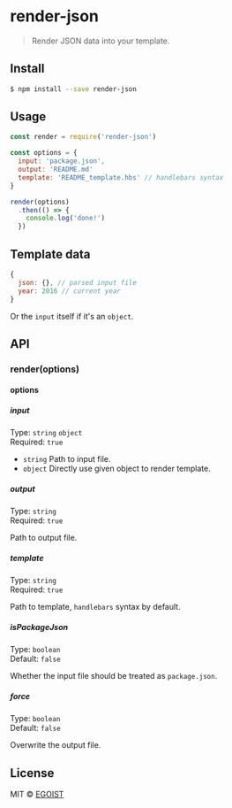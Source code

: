# render-json

> Render JSON data into your template.

## Install

```bash
$ npm install --save render-json
```

## Usage

```js
const render = require('render-json')

const options = {
  input: 'package.json',
  output: 'README.md'
  template: 'README_template.hbs' // handlebars syntax
}

render(options)
  .then(() => {
    console.log('done!')
  })
```

## Template data

```js
{
  json: {}, // parsed input file
  year: 2016 // current year
}
```

Or the `input` itself if it's an `object`.

## API

### render(options)

#### options

##### input

Type: `string` `object`<br>
Required: `true`

- `string` Path to input file.
- `object` Directly use given object to render template.

##### output

Type: `string`<br>
Required: `true`

Path to output file.

##### template

Type: `string`<br>
Required: `true`

Path to template, `handlebars` syntax by default.

##### isPackageJson

Type: `boolean`<br>
Default: `false`

Whether the input file should be treated as `package.json`.

##### force

Type: `boolean`<br>
Default: `false`

Overwrite the output file.

## License

MIT &copy; [EGOIST](https://github.com/egoist)
